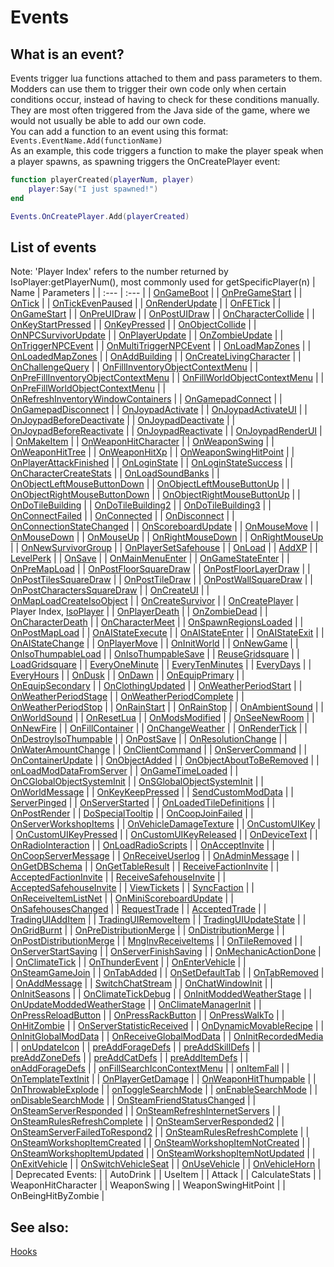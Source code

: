 # Events
## What is an event?
Events trigger lua functions attached to them and pass parameters to them. Modders can use them to trigger their own code only when certain conditions occur, instead of having to check for these conditions manually. They are most often triggered from the Java side of the game, where we would not usually be able to add our own code.  
You can add a function to an event using this format:  
`Events.EventName.Add(functionName)`  
As an example, this code triggers a function to make the player speak when a player spawns, as spawning triggers the OnCreatePlayer event:
```lua
function playerCreated(playerNum, player)
    player:Say("I just spawned!")
end

Events.OnCreatePlayer.Add(playerCreated)
```
## List of events
Note: 'Player Index' refers to the number returned by IsoPlayer:getPlayerNum(), most commonly used for getSpecificPlayer(n)
| Name | Parameters |
| :--- | :--- |
| [OnGameBoot](/Events/OnGameBoot.md) |
| [OnPreGameStart](/Events/OnPreGameStart.md) |
| [OnTick](/Events/OnTick.md) |
| [OnTickEvenPaused](/Events/OnTickEvenPaused.md) |
| [OnRenderUpdate](/Events/OnRenderUpdate.md) |
| [OnFETick](/Events/OnFETick.md) |
| [OnGameStart](/Events/OnGameStart.md) |
| [OnPreUIDraw](/Events/OnPreUIDraw.md) |
| [OnPostUIDraw](/Events/OnPostUIDraw.md) |
| [OnCharacterCollide](/Events/OnCharacterCollide.md) |
| [OnKeyStartPressed](/Events/OnKeyStartPressed.md) |
| [OnKeyPressed](/Events/OnKeyPressed.md) |
| [OnObjectCollide](/Events/OnObjectCollide.md) |
| [OnNPCSurvivorUpdate](/Events/OnNPCSurvivorUpdate.md) |
| [OnPlayerUpdate](/Events/OnPlayerUpdate.md) |
| [OnZombieUpdate](/Events/OnZombieUpdate.md) |
| [OnTriggerNPCEvent](/Events/OnTriggerNPCEvent.md) |
| [OnMultiTriggerNPCEvent](/Events/OnMultiTriggerNPCEvent.md) |
| [OnLoadMapZones](/Events/OnLoadMapZones.md) |
| [OnLoadedMapZones](/Events/OnLoadedMapZones.md) |
| [OnAddBuilding](/Events/OnAddBuilding.md) |
| [OnCreateLivingCharacter](/Events/OnCreateLivingCharacter.md) |
| [OnChallengeQuery](/Events/OnChallengeQuery.md) |
| [OnFillInventoryObjectContextMenu](/Events/OnFillInventoryObjectContextMenu.md) |
| [OnPreFillInventoryObjectContextMenu](/Events/OnPreFillInventoryObjectContextMenu.md) |
| [OnFillWorldObjectContextMenu](/Events/OnFillWorldObjectContextMenu.md) |
| [OnPreFillWorldObjectContextMenu](/Events/OnPreFillWorldObjectContextMenu.md) |
| [OnRefreshInventoryWindowContainers](/Events/OnRefreshInventoryWindowContainers.md) |
| [OnGamepadConnect](/Events/OnGamepadConnect.md) |
| [OnGamepadDisconnect](/Events/OnGamepadDisconnect.md) |
| [OnJoypadActivate](/Events/OnJoypadActivate.md) |
| [OnJoypadActivateUI](/Events/OnJoypadActivateUI.md) |
| [OnJoypadBeforeDeactivate](/Events/OnJoypadBeforeDeactivate.md) |
| [OnJoypadDeactivate](/Events/OnJoypadDeactivate.md) |
| [OnJoypadBeforeReactivate](/Events/OnJoypadBeforeReactivate.md) |
| [OnJoypadReactivate](/Events/OnJoypadReactivate.md) |
| [OnJoypadRenderUI](/Events/OnJoypadRenderUI.md) |
| [OnMakeItem](/Events/OnMakeItem.md) |
| [OnWeaponHitCharacter](/Events/OnWeaponHitCharacter.md) |
| [OnWeaponSwing](/Events/OnWeaponSwing.md) |
| [OnWeaponHitTree](/Events/OnWeaponHitTree.md) |
| [OnWeaponHitXp](/Events/OnWeaponHitXp.md) |
| [OnWeaponSwingHitPoint](/Events/OnWeaponSwingHitPoint.md) |
| [OnPlayerAttackFinished](/Events/OnPlayerAttackFinished.md) |
| [OnLoginState](/Events/OnLoginState.md) |
| [OnLoginStateSuccess](/Events/OnLoginStateSuccess.md) |
| [OnCharacterCreateStats](/Events/OnCharacterCreateStats.md) |
| [OnLoadSoundBanks](/Events/OnLoadSoundBanks.md) |
| [OnObjectLeftMouseButtonDown](/Events/OnObjectLeftMouseButtonDown.md) |
| [OnObjectLeftMouseButtonUp](/Events/OnObjectLeftMouseButtonUp.md) |
| [OnObjectRightMouseButtonDown](/Events/OnObjectRightMouseButtonDown.md) |
| [OnObjectRightMouseButtonUp](/Events/OnObjectRightMouseButtonUp.md) |
| [OnDoTileBuilding](/Events/OnDoTileBuilding.md) |
| [OnDoTileBuilding2](/Events/OnDoTileBuilding2.md) |
| [OnDoTileBuilding3](/Events/OnDoTileBuilding3.md) |
| [OnConnectFailed](/Events/OnConnectFailed.md) |
| [OnConnected](/Events/OnConnected.md) |
| [OnDisconnect](/Events/OnDisconnect.md) |
| [OnConnectionStateChanged](/Events/OnConnectionStateChanged.md) |
| [OnScoreboardUpdate](/Events/OnScoreboardUpdate.md) |
| [OnMouseMove](/Events/OnMouseMove.md) |
| [OnMouseDown](/Events/OnMouseDown.md) |
| [OnMouseUp](/Events/OnMouseUp.md) |
| [OnRightMouseDown](/Events/OnRightMouseDown.md) |
| [OnRightMouseUp](/Events/OnRightMouseUp.md) |
| [OnNewSurvivorGroup](/Events/OnNewSurvivorGroup.md) |
| [OnPlayerSetSafehouse](/Events/OnPlayerSetSafehouse.md) |
| [OnLoad](/Events/OnLoad.md) |
| [AddXP](/Events/AddXP.md) |
| [LevelPerk](/Events/LevelPerk.md) |
| [OnSave](/Events/OnSave.md) |
| [OnMainMenuEnter](/Events/OnMainMenuEnter.md) |
| [OnGameStateEnter](/Events/OnGameStateEnter.md) |
| [OnPreMapLoad](/Events/OnPreMapLoad.md) |
| [OnPostFloorSquareDraw](/Events/OnPostFloorSquareDraw.md) |
| [OnPostFloorLayerDraw](/Events/OnPostFloorLayerDraw.md) |
| [OnPostTilesSquareDraw](/Events/OnPostTilesSquareDraw.md) |
| [OnPostTileDraw](/Events/OnPostTileDraw.md) |
| [OnPostWallSquareDraw](/Events/OnPostWallSquareDraw.md) |
| [OnPostCharactersSquareDraw](/Events/OnPostCharactersSquareDraw.md) |
| [OnCreateUI](/Events/OnCreateUI.md) |
| [OnMapLoadCreateIsoObject](/Events/OnMapLoadCreateIsoObject.md) |
| [OnCreateSurvivor](/Events/OnCreateSurvivor.md) |
| [OnCreatePlayer](/Events/OnCreatePlayer.md) | Player Index, [IsoPlayer](https://projectzomboid.com/modding/zombie/characters/IsoPlayer.html) |
| [OnPlayerDeath](/Events/OnPlayerDeath.md) |
| [OnZombieDead](/Events/OnZombieDead.md) |
| [OnCharacterDeath](/Events/OnCharacterDeath.md) |
| [OnCharacterMeet](/Events/OnCharacterMeet.md) |
| [OnSpawnRegionsLoaded](/Events/OnSpawnRegionsLoaded.md) |
| [OnPostMapLoad](/Events/OnPostMapLoad.md) |
| [OnAIStateExecute](/Events/OnAIStateExecute.md) |
| [OnAIStateEnter](/Events/OnAIStateEnter.md) |
| [OnAIStateExit](/Events/OnAIStateExit.md) |
| [OnAIStateChange](/Events/OnAIStateChange.md) |
| [OnPlayerMove](/Events/OnPlayerMove.md) |
| [OnInitWorld](/Events/OnInitWorld.md) |
| [OnNewGame](/Events/OnNewGame.md) |
| [OnIsoThumpableLoad](/Events/OnIsoThumpableLoad.md) |
| [OnIsoThumpableSave](/Events/OnIsoThumpableSave.md) |
| [ReuseGridsquare](/Events/ReuseGridsquare.md) |
| [LoadGridsquare](/Events/LoadGridsquare.md) |
| [EveryOneMinute](/Events/EveryOneMinute.md) |
| [EveryTenMinutes](/Events/EveryTenMinutes.md) |
| [EveryDays](/Events/EveryDays.md) |
| [EveryHours](/Events/EveryHours.md) |
| [OnDusk](/Events/OnDusk.md) |
| [OnDawn](/Events/OnDawn.md) |
| [OnEquipPrimary](/Events/OnEquipPrimary.md) |
| [OnEquipSecondary](/Events/OnEquipSecondary.md) |
| [OnClothingUpdated](/Events/OnClothingUpdated.md) |
| [OnWeatherPeriodStart](/Events/OnWeatherPeriodStart.md) |
| [OnWeatherPeriodStage](/Events/OnWeatherPeriodStage.md) |
| [OnWeatherPeriodComplete](/Events/OnWeatherPeriodComplete.md) |
| [OnWeatherPeriodStop](/Events/OnWeatherPeriodStop.md) |
| [OnRainStart](/Events/OnRainStart.md) |
| [OnRainStop](/Events/OnRainStop.md) |
| [OnAmbientSound](/Events/OnAmbientSound.md) |
| [OnWorldSound](/Events/OnWorldSound.md) |
| [OnResetLua](/Events/OnResetLua.md) |
| [OnModsModified](/Events/OnModsModified.md) |
| [OnSeeNewRoom](/Events/OnSeeNewRoom.md) |
| [OnNewFire](/Events/OnNewFire.md) |
| [OnFillContainer](/Events/OnFillContainer.md) |
| [OnChangeWeather](/Events/OnChangeWeather.md) |
| [OnRenderTick](/Events/OnRenderTick.md) |
| [OnDestroyIsoThumpable](/Events/OnDestroyIsoThumpable.md) |
| [OnPostSave](/Events/OnPostSave.md) |
| [OnResolutionChange](/Events/OnResolutionChange.md) |
| [OnWaterAmountChange](/Events/OnWaterAmountChange.md) |
| [OnClientCommand](/Events/OnClientCommand.md) |
| [OnServerCommand](/Events/OnServerCommand.md) |
| [OnContainerUpdate](/Events/OnContainerUpdate.md) |
| [OnObjectAdded](/Events/OnObjectAdded.md) |
| [OnObjectAboutToBeRemoved](/Events/OnObjectAboutToBeRemoved.md) |
| [onLoadModDataFromServer](/Events/onLoadModDataFromServer.md) |
| [OnGameTimeLoaded](/Events/OnGameTimeLoaded.md) |
| [OnCGlobalObjectSystemInit](/Events/OnCGlobalObjectSystemInit.md) |
| [OnSGlobalObjectSystemInit](/Events/OnSGlobalObjectSystemInit.md) |
| [OnWorldMessage](/Events/OnWorldMessage.md) |
| [OnKeyKeepPressed](/Events/OnKeyKeepPressed.md) |
| [SendCustomModData](/Events/SendCustomModData.md) |
| [ServerPinged](/Events/ServerPinged.md) |
| [OnServerStarted](/Events/OnServerStarted.md) |
| [OnLoadedTileDefinitions](/Events/OnLoadedTileDefinitions.md) |
| [OnPostRender](/Events/OnPostRender.md) |
| [DoSpecialTooltip](/Events/DoSpecialTooltip.md) |
| [OnCoopJoinFailed](/Events/OnCoopJoinFailed.md) |
| [OnServerWorkshopItems](/Events/OnServerWorkshopItems.md) |
| [OnVehicleDamageTexture](/Events/OnVehicleDamageTexture.md) |
| [OnCustomUIKey](/Events/OnCustomUIKey.md) |
| [OnCustomUIKeyPressed](/Events/OnCustomUIKeyPressed.md) |
| [OnCustomUIKeyReleased](/Events/OnCustomUIKeyReleased.md) |
| [OnDeviceText](/Events/OnDeviceText.md) |
| [OnRadioInteraction](/Events/OnRadioInteraction.md) |
| [OnLoadRadioScripts](/Events/OnLoadRadioScripts.md) |
| [OnAcceptInvite](/Events/OnAcceptInvite.md) |
| [OnCoopServerMessage](/Events/OnCoopServerMessage.md) |
| [OnReceiveUserlog](/Events/OnReceiveUserlog.md) |
| [OnAdminMessage](/Events/OnAdminMessage.md) |
| [OnGetDBSchema](/Events/OnGetDBSchema.md) |
| [OnGetTableResult](/Events/OnGetTableResult.md) |
| [ReceiveFactionInvite](/Events/ReceiveFactionInvite.md) |
| [AcceptedFactionInvite](/Events/AcceptedFactionInvite.md) |
| [ReceiveSafehouseInvite](/Events/ReceiveSafehouseInvite.md) |
| [AcceptedSafehouseInvite](/Events/AcceptedSafehouseInvite.md) |
| [ViewTickets](/Events/ViewTickets.md) |
| [SyncFaction](/Events/SyncFaction.md) |
| [OnReceiveItemListNet](/Events/OnReceiveItemListNet.md) |
| [OnMiniScoreboardUpdate](/Events/OnMiniScoreboardUpdate.md) |
| [OnSafehousesChanged](/Events/OnSafehousesChanged.md) |
| [RequestTrade](/Events/RequestTrade.md) |
| [AcceptedTrade](/Events/AcceptedTrade.md) |
| [TradingUIAddItem](/Events/TradingUIAddItem.md) |
| [TradingUIRemoveItem](/Events/TradingUIRemoveItem.md) |
| [TradingUIUpdateState](/Events/TradingUIUpdateState.md) |
| [OnGridBurnt](/Events/OnGridBurnt.md) |
| [OnPreDistributionMerge](/Events/OnPreDistributionMerge.md) |
| [OnDistributionMerge](/Events/OnDistributionMerge.md) |
| [OnPostDistributionMerge](/Events/OnPostDistributionMerge.md) |
| [MngInvReceiveItems](/Events/MngInvReceiveItems.md) |
| [OnTileRemoved](/Events/OnTileRemoved.md) |
| [OnServerStartSaving](/Events/OnServerStartSaving.md) |
| [OnServerFinishSaving](/Events/OnServerFinishSaving.md) |
| [OnMechanicActionDone](/Events/OnMechanicActionDone.md) |
| [OnClimateTick](/Events/OnClimateTick.md) |
| [OnThunderEvent](/Events/OnThunderEvent.md) |
| [OnEnterVehicle](/Events/OnEnterVehicle.md) |
| [OnSteamGameJoin](/Events/OnSteamGameJoin.md) |
| [OnTabAdded](/Events/OnTabAdded.md) |
| [OnSetDefaultTab](/Events/OnSetDefaultTab.md) |
| [OnTabRemoved](/Events/OnTabRemoved.md) |
| [OnAddMessage](/Events/OnAddMessage.md) |
| [SwitchChatStream](/Events/SwitchChatStream.md) |
| [OnChatWindowInit](/Events/OnChatWindowInit.md) |
| [OnInitSeasons](/Events/OnInitSeasons.md) |
| [OnClimateTickDebug](/Events/OnClimateTickDebug.md) |
| [OnInitModdedWeatherStage](/Events/OnInitModdedWeatherStage.md) |
| [OnUpdateModdedWeatherStage](/Events/OnUpdateModdedWeatherStage.md) |
| [OnClimateManagerInit](/Events/OnClimateManagerInit.md) |
| [OnPressReloadButton](/Events/OnPressReloadButton.md) |
| [OnPressRackButton](/Events/OnPressRackButton.md) |
| [OnPressWalkTo](/Events/OnPressWalkTo.md) |
| [OnHitZombie](/Events/OnHitZombie.md) |
| [OnServerStatisticReceived](/Events/OnServerStatisticReceived.md) |
| [OnDynamicMovableRecipe](/Events/OnDynamicMovableRecipe.md) |
| [OnInitGlobalModData](/Events/OnInitGlobalModData.md) |
| [OnReceiveGlobalModData](/Events/OnReceiveGlobalModData.md) |
| [OnInitRecordedMedia](/Events/OnInitRecordedMedia.md) |
| [onUpdateIcon](/Events/onUpdateIcon.md) |
| [preAddForageDefs](/Events/preAddForageDefs.md) |
| [preAddSkillDefs](/Events/preAddSkillDefs.md) |
| [preAddZoneDefs](/Events/preAddZoneDefs.md) |
| [preAddCatDefs](/Events/preAddCatDefs.md) |
| [preAddItemDefs](/Events/preAddItemDefs.md) |
| [onAddForageDefs](/Events/onAddForageDefs.md) |
| [onFillSearchIconContextMenu](/Events/onFillSearchIconContextMenu.md) |
| [onItemFall](/Events/onItemFall.md) |
| [OnTemplateTextInit](/Events/OnTemplateTextInit.md) |
| [OnPlayerGetDamage](/Events/OnPlayerGetDamage.md) |
| [OnWeaponHitThumpable](/Events/OnWeaponHitThumpable.md) |
| [OnThrowableExplode](/Events/OnThrowableExplode.md) |
| [onToggleSearchMode](/Events/onToggleSearchMode.md) |
| [onEnableSearchMode](/Events/onEnableSearchMode.md) |
| [onDisableSearchMode](/Events/onDisableSearchMode.md) |
| [OnSteamFriendStatusChanged](/Events/OnSteamFriendStatusChanged.md) |
| [OnSteamServerResponded](/Events/OnSteamServerResponded.md) |
| [OnSteamRefreshInternetServers](/Events/OnSteamRefreshInternetServers.md) |
| [OnSteamRulesRefreshComplete](/Events/OnSteamRulesRefreshComplete.md) |
| [OnSteamServerResponded2](/Events/OnSteamServerResponded2.md) |
| [OnSteamServerFailedToRespond2](/Events/OnSteamServerFailedToRespond2.md) |
| [OnSteamRulesRefreshComplete](/Events/OnSteamRulesRefreshComplete.md) |
| [OnSteamWorkshopItemCreated](/Events/OnSteamWorkshopItemCreated.md) |
| [OnSteamWorkshopItemNotCreated](/Events/OnSteamWorkshopItemNotCreated.md) |
| [OnSteamWorkshopItemUpdated](/Events/OnSteamWorkshopItemUpdated.md) |
| [OnSteamWorkshopItemNotUpdated](/Events/OnSteamWorkshopItemNotUpdated.md) |
| [OnExitVehicle](/Events/OnExitVehicle.md) |
| [OnSwitchVehicleSeat](/Events/OnSwitchVehicleSeat.md) |
| [OnUseVehicle](/Events/OnUseVehicle.md) |
| [OnVehicleHorn](/Events/OnVehicleHorn.md) |
| Deprecated Events: |
| AutoDrink |
| UseItem |
| Attack |
| CalculateStats |
| WeaponHitCharacter |
| WeaponSwing |
| WeaponSwingHitPoint |
| OnBeingHitByZombie |

## See also:
[Hooks](/Hooks.md)
